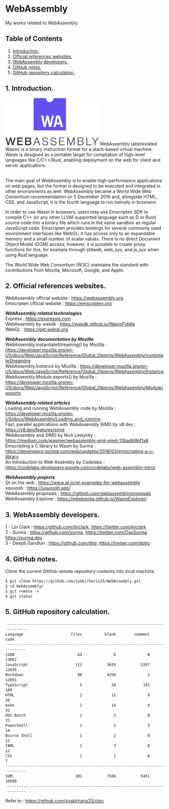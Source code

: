 # WebAssembly
My works related to WebAssembly.

## Table of Contents
1. [Introduction.](#introduction)
2. [Official references websites.](#references)
3. [WebAssembly developers.](#developers)
4. [GitHub notes.](#github)
5. [GitHub repository calculation.](#calculation)

<a name="introduction"></a>
## 1. Introduction.
<img src="webassembly.png" height="150"> 
WebAssembly (abbreviated Wasm) is a binary instruction format for a stack-based virtual machine. Wasm is designed as a portable target for compilation of high-level languages like C/C++/Rust, enabling deployment on the web for client and server applications. <br /><br />

The main goal of WebAssembly is to enable high-performance applications on web pages, but the format is designed to be executed and integrated in other environments as well. WebAssembly became a World Wide Web Consortium recommendation on 5 December 2019 and, alongside HTML, CSS, and JavaScript, it is the fourth language to run natively in browsers. 

In order to use Wasm in browsers, users may use Emscripten SDK to compile C++ (or any other LLVM-supported language such as D or Rust) source code into a binary file which runs in the same sandbox as regular JavaScript code. Emscripten provides bindings for several commonly used environment interfaces like WebGL; it has access only to an expandable memory and a small number of scalar values. There is no direct Document Object Model (DOM) access; however, it is possible to create proxy functions for this, for example through stdweb, web_sys, and js_sys when using Rust language.

The World Wide Web Consortium (W3C) maintains the standard with contributions from Mozilla, Microsoft, Google, and Apple.

<a name="references"></a>
## 2. Official references websites. 
WebAssembly official website : https://webassembly.org <br />
Emscripten official website : https://emscripten.org <br />

**_WebAssembly related technologies_** <br />
Express : https://expressjs.com <br />
WebAssembly by wasdk : https://wasdk.github.io/WasmFiddle <br />
WebGL : https://get.webgl.org <br />

**_WebAssembly documentation by Mozilla_** <br />
WebAssembly.instantiateStreaming() by Mozilla : https://developer.mozilla.org/en-US/docs/Web/JavaScript/Reference/Global_Objects/WebAssembly/instantiateStreaming <br />
WebAssembly.Instance by Mozilla : https://developer.mozilla.org/en-US/docs/Web/JavaScript/Reference/Global_Objects/WebAssembly/Instance <br />
WebAssembly.Module.exports() by Mozilla : https://developer.mozilla.org/en-US/docs/Web/JavaScript/Reference/Global_Objects/WebAssembly/Module/exports <br />

**_WebAssembly related articles_** <br />
Loading and running WebAssembly code by Mozilla : https://developer.mozilla.org/en-US/docs/WebAssembly/Loading_and_running <br />
Fast, parallel applications with WebAssembly SIMD by v8.dev : https://v8.dev/features/simd <br />
WebAssembly and SIMD by Nick Lewycky : https://medium.com/wasmer/webassembly-and-simd-13badb9bf1a8 <br />
Emscripting a C library to Wasm by Surma : https://developers.google.com/web/updates/2018/03/emscripting-a-c-library <br />
An Introduction to Web Assembly by Codelabs : https://codelabs.developers.google.com/codelabs/web-assembly-intro/ <br /> 

**_WebAssembly projects_** <br />
Qt on the web : https://www.qt.io/qt-examples-for-webassembly <br />
squoosh : https://squoosh.app/ <br />
WebAssembly proposals : https://github.com/webassembly/proposals <br />
WebAssembly Explorer : https://mbebenita.github.io/WasmExplorer/ <br />

<a name="developers"></a>
## 3. WebAssembly developers.
1 - Lin Clark : https://github.com/linclark, https://twitter.com/linclark <br />
2 - Surma : https://github.com/surma, https://twitter.com/DasSurma, https://surma.dev <br />
3 - Deepti Gandluri : https://github.com/dtig, https://twitter.com/dptig <br />

<a name="github"></a>
## 4. GitHub notes.
Clone the current GitHub remote repository contents into local machine.
```
$ git clone https://github.com/syakirharis25/WebAssembly.git
$ cd WebAssembly/
$ git remote -v
$ git status
```

<a name="calculation"></a>
## 5. GitHub repository calculation.
```
-------------------------------------------------------------------------------
Language                     files          blank        comment           code
-------------------------------------------------------------------------------
JSON                            64              0              0          13662
JavaScript                     113           3619           5287          12836
Markdown                        90           4259              2          12691
TypeScript                       5             24            155            189
HTML                             2             11              0             38
make                             1             14              4             32
DOS Batch                        1              2              0             15
PowerShell                       1              1              3             14
Bourne Shell                     1              2              0             13
YAML                             2              3              0             12
CSS                              1              1              0              7
-------------------------------------------------------------------------------
SUM:                           281           7936           5451          39509
-------------------------------------------------------------------------------
```
Refer to : https://github.com/syakirharis25/cloc
